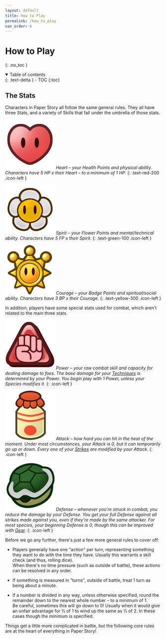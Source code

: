```yaml
---
layout: default
title: How to Play
permalink: /how_to_play
nav_order: 6
---
```


# How to Play
{: .no_toc }

<details open markdown="block">
  <summary>
    Table of contents
  </summary>
  {: .text-delta }
- TOC
{:toc}
</details>

## The Stats

Characters in Paper Story all follow the same general rules. They all have three Stats, and a variety of Skills that fall under the umbrella of those stats.

![](assets/images/icons/heart.png) *Heart – your Health Points and physical ability. Characters have 5 HP x their Heart – to a minimum of 1 HP.*
{: .text-red-200 .icon-left }

![](assets/images/icons/spirit.png) *Spirit – your Flower Points and mental/technical ability. Characters have 5 FP x their Spirit.*
{: .text-green-100 .icon-left }

![](assets/images/icons/courage.png) *Courage – your Badge Points and spiritual/social ability. Characters have 3 BP x their Courage.*
{: .text-yellow-300 .icon-left }

In addition, players have some special stats used for combat, which aren't related to the main three stats.

![](assets/images/icons/power.png) *Power – your raw combat skill and capacity for dealing damage to foes. The base damage for your [Techniques](TODO:LINK) is determined by your Power. You begin play with 1 Power, unless your Species modifies it.*
{: .icon-left }

![](assets/images/icons/attack.png) *Attack – how hard you can hit in the heat of the moment. Under most circumstances, your Attack is 0, but it can temporarily go up or down. Every one of your [Strikes](TODO:LINK) are modified by your Attack.*
{: .icon-left }

![](assets/images/icons/defense.png) *Defense – whenever you're struck in combat, you reduce the damage by your Defense. You get your full Defense against all strikes made against you, even if they're made by the same attacker. For most species, your beginning Defense is 0, though this can be improved with [Gear](TODO:LINK).*
{: .icon-left }

Before we go any further, there's just a few more general rules to cover off:

- Players generally have one "action" per turn, representing something they want to do with the time they have. Usually this warrants a skill check (and thus, rolling dice).  
When there's no time pressure (such as outside of battle), these actions can be resolved in any order.

- If something is measured in "turns", outside of battle, treat 1 turn as being about a minute.

- If a number is divided in any way, unless otherwise specified, round the remainder down to the nearest whole number – to a minimum of 1.  
Be careful, sometimes this will go down to 0! Usually when it would give an unfair advantage for ½ of 1 to wind up the same as ½ of 2. In these cases though the minimum is specified.

Things get a little more complicated in battle, but the following core rules are at the heart of everything in Paper Story!


